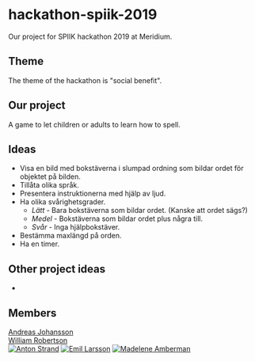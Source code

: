 # hackathon-spiik-2019
Our project for SPIIK hackathon 2019 at Meridium.

## Theme
The theme of the hackathon is "social benefit".

## Our project
A game to let children or adults to learn how to spell.

## Ideas
- Visa en bild med bokstäverna i slumpad ordning som bildar ordet för objektet på bilden.
- Tillåta olika språk.
- Presentera instruktionerna med hjälp av ljud.
- Ha olika svårighetsgrader.
    - *Lätt* - Bara bokstäverna som bildar ordet. (Kanske att ordet sägs?)
    - *Medel* - Bokstäverna som bildar ordet plus några till.
    - *Svår* - Inga hjälpbokstäver.
- Bestämma maxlängd på orden.
- Ha en timer.

## Other project ideas
- 

## Members
[Andreas Johansson](https://github.com/PLACE_HOLDER)<br>
[William Robertson](https://github.com/PLACE_HOLDER)<br>
[![Anton Strand](https://avatars1.githubusercontent.com/u/1257305?s=64&v=4)](https://github.com/AntonStrand)
[![Emil Larsson](https://avatars3.githubusercontent.com/u/20845824?s=64&v=4)](https://github.com/Elmona)
[![Madelene Amberman](https://avatars1.githubusercontent.com/u/28715649?s=460&v=4)](https://github.com/Maddis87)
